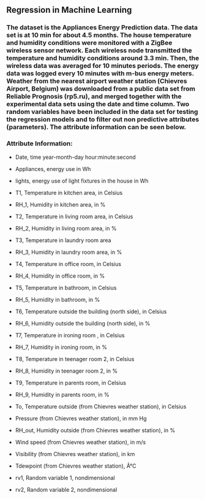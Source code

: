 ## Regression in Machine Learning

### The dataset is the Appliances Energy Prediction data. The data set is at 10 min for about 4.5 months. The house temperature and humidity conditions were monitored with a ZigBee wireless sensor network. Each wireless node transmitted the temperature and humidity conditions around 3.3 min. Then, the wireless data was averaged for 10 minutes periods. The energy data was logged every 10 minutes with m-bus energy meters. Weather from the nearest airport weather station (Chievres Airport, Belgium) was downloaded from a public data set from Reliable Prognosis (rp5.ru), and merged together with the experimental data sets using the date and time column. Two random variables have been included in the data set for testing the regression models and to filter out non predictive attributes (parameters). The attribute information can be seen below.

### Attribute Information:

- Date, time year-month-day hour:minute:second

- Appliances, energy use in Wh

- lights, energy use of light fixtures in the house in Wh

- T1, Temperature in kitchen area, in Celsius

- RH_1, Humidity in kitchen area, in %

- T2, Temperature in living room area, in Celsius

- RH_2, Humidity in living room area, in %

- T3, Temperature in laundry room area

- RH_3, Humidity in laundry room area, in %

- T4, Temperature in office room, in Celsius

- RH_4, Humidity in office room, in %

- T5, Temperature in bathroom, in Celsius

- RH_5, Humidity in bathroom, in %

- T6, Temperature outside the building (north side), in Celsius

- RH_6, Humidity outside the building (north side), in %

- T7, Temperature in ironing room , in Celsius

- RH_7, Humidity in ironing room, in %

- T8, Temperature in teenager room 2, in Celsius

- RH_8, Humidity in teenager room 2, in %

- T9, Temperature in parents room, in Celsius

- RH_9, Humidity in parents room, in %

- To, Temperature outside (from Chievres weather station), in Celsius

- Pressure (from Chievres weather station), in mm Hg

- RH_out, Humidity outside (from Chievres weather station), in %

- Wind speed (from Chievres weather station), in m/s

- Visibility (from Chievres weather station), in km

- Tdewpoint (from Chievres weather station), Â°C

- rv1, Random variable 1, nondimensional

- rv2, Random variable 2, nondimensional

